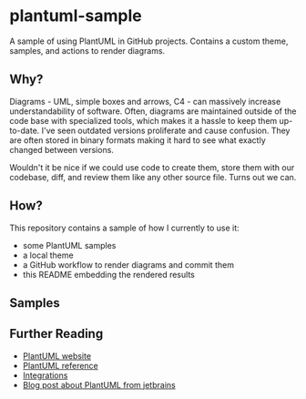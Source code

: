 # plantuml-sample
A sample of using PlantUML in GitHub projects. Contains a custom theme, samples, and actions to render diagrams.

## Why?

Diagrams - UML, simple boxes and arrows, C4 - can massively increase understandability of software. Often, diagrams are maintained outside of the code base with specialized tools, which makes it a hassle to keep them up-to-date. I've seen outdated versions proliferate and cause confusion.
They are often stored in binary formats making it hard to see what exactly changed between versions.

Wouldn't it be nice if we could use code to create them, store them with our codebase, diff, and review them like any other source file. Turns out we can.

## How?

This repository contains a sample of how I currently to use it:

* some PlantUML samples
* a local theme
* a GitHub workflow to render diagrams and commit them
* this README embedding the rendered results

## Samples

## Further Reading

- [PlantUML website](https://plantuml.com/en/)
- [PlantUML reference](http://plantuml.com/en/guide)
- [Integrations](https://plantuml.com/en/running)
- [Blog post about PlantUML from jetbrains](https://blog.jetbrains.com/dotnet/2020/10/06/create-uml-diagrams-using-plantuml/)
